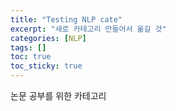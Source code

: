 ```yaml
---
title: "Testing NLP cate"
excerpt: "새로 카테고리 만들어서 옮길 것"
categories: [NLP]
tags: []
toc: true
toc_sticky: true
---
```



논문 공부를 위한 카테고리